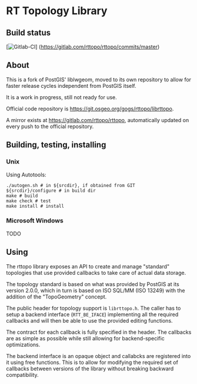 RT Topology Library
===================

## Build status

[![Gitlab-CI](https://gitlab.com/rttopo/rttopo/badges/master/build.svg)]
(https://gitlab.com/rttopo/rttopo/commits/master)

## About

This is a fork of PostGIS' liblwgeom, moved to its own repository to
allow for faster release cycles independent from PostGIS itself.

It is a work in progress, still not ready for use.

Official code repository is https://git.osgeo.org/gogs/rttopo/librttopo.

A mirror exists at https://gitlab.com/rttopo/rttopo, automatically
updated on every push to the official repository.

## Building, testing, installing

### Unix

Using Autotools:

    ./autogen.sh # in ${srcdir}, if obtained from GIT
    ${srcdir}/configure # in build dir
    make # build
    make check # test
    make install # install

### Microsoft Windows

TODO

## Using

The rttopo library exposes an API to create and manage "standard"
topologies that use provided callbacks to take care of actual
data storage.

The topology standard is based on what was provided by PostGIS at its
version 2.0.0, which in turn is based on ISO SQL/MM (ISO 13249) with
the addition of the "TopoGeometry" concept.

The public header for topology support is `librttopo.h`.
The caller has to setup a backend interface (`RTT_BE_IFACE`) implementing
all the required callbacks and will then be able to use the provided
editing functions.

The contract for each callback is fully specified in the header.
The callbacks are as simple as possible while still allowing for
backend-specific optimizations.

The backend interface is an opaque object and callabcks are registered
into it using free functions. This is to allow for modifying the required
set of callbacks between versions of the library without breaking backward
compatibility.

